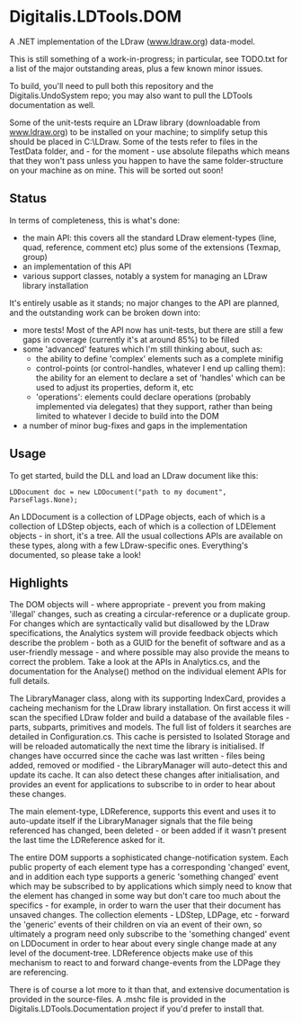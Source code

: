 Digitalis.LDTools.DOM
=====================

A .NET implementation of the LDraw (www.ldraw.org) data-model.

This is still something of a work-in-progress; in particular, see TODO.txt for a list of the major outstanding areas, plus a few known minor issues.

To build, you'll need to pull both this repository and the Digitalis.UndoSystem repo; you may also want to pull the LDTools documentation as well.

Some of the unit-tests require an LDraw library (downloadable from www.ldraw.org) to be installed on your machine; to simplify setup this should be placed in C:\LDraw.  Some of the tests refer to files in the TestData folder, and - for the moment - use absolute filepaths which means that they won't pass unless you happen to have the same folder-structure on your machine as on mine.  This will be sorted out soon!


Status
------

In terms of completeness, this is what's done:

 - the main API: this covers all the standard LDraw element-types (line, quad, reference, comment etc) plus some of the extensions (Texmap, group)
 - an implementation of this API
 - various support classes, notably a system for managing an LDraw library installation

It's entirely usable as it stands; no major changes to the API are planned, and the outstanding work can be broken down into:

 - more tests!  Most of the API now has unit-tests, but there are still a few gaps in coverage (currently it's at around 85%) to be filled
 - some 'advanced' features which I'm still thinking about, such as:
    - the ability to define 'complex' elements such as a complete minifig
    - control-points (or control-handles, whatever I end up calling them): the ability for an element to declare a set of 'handles' which can be used to adjust its properties, deform it, etc
    - 'operations': elements could declare operations (probably implemented via delegates) that they support, rather than being limited to whatever I decide to build into the DOM
 - a number of minor bug-fixes and gaps in the implementation



Usage
-----

To get started, build the DLL and load an LDraw document like this:

    LDDocument doc = new LDDocument("path to my document", ParseFlags.None);

An LDDocument is a collection of LDPage objects, each of which is a collection of LDStep objects, each of which is a collection of LDElement objects - in short, it's a tree.  All the usual collections APIs are available on these types, along with a few LDraw-specific ones.  Everything's documented, so please take a look!



Highlights
----------

The DOM objects will - where appropriate - prevent you from making 'illegal' changes, such as creating a circular-reference or a duplicate group.  For changes which are syntactically valid but disallowed by the LDraw specifications, the Analytics system will provide feedback objects which describe the problem - both as a GUID for the benefit of software and as a user-friendly message - and where possible may also provide the means to correct the problem.  Take a look at the APIs in Analytics.cs, and the documentation for the Analyse() method on the individual element APIs for full details.



The LibraryManager class, along with its supporting IndexCard, provides a cacheing mechanism for the LDraw library installation.  On first access it will scan the specified LDraw folder and build a database of the available files - parts, subparts, primitives and models.  The full list of folders it searches are detailed in Configuration.cs.  This cache is persisted to Isolated Storage and will be reloaded automatically the next time the library is initialised.  If changes have occurred since the cache was last written - files being added, removed or modified - the LibraryManager will auto-detect this and update its cache.  It can also detect these changes after initialisation, and provides an event for applications to subscribe to in order to hear about these changes.

The main element-type, LDReference, supports this event and uses it to auto-update itself if the LibraryManager signals that the file being referenced has changed, been deleted - or been added if it wasn't present the last time the LDReference asked for it.



The entire DOM supports a sophisticated change-notification system.  Each public property of each element type has a corresponding 'changed' event, and in addition each type supports a generic 'something changed' event which may be subscribed to by applications which simply need to know that the element has changed in some way but don't care too much about the specifics - for example, in order to warn the user that their document has unsaved changes.  The collection elements - LDStep, LDPage, etc - forward the 'generic' events of their children on via an event of their own, so ultimately a program need only subscribe to the 'something changed' event on LDDocument in order to hear about every single change made at any level of the document-tree.  LDReference objects make use of this mechanism to react to and forward change-events from the LDPage they are referencing.



There is of course a lot more to it than that, and extensive documentation is provided in the source-files.  A .mshc file is provided in the Digitalis.LDTools.Documentation project if you'd prefer to install that.
